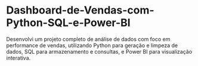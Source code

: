 # Dashboard-de-Vendas-com-Python-SQL-e-Power-BI
Desenvolvi um projeto completo de análise de dados com foco em performance de vendas, utilizando Python para geração e limpeza de dados, SQL para armazenamento e consultas, e Power BI para visualização interativa.
